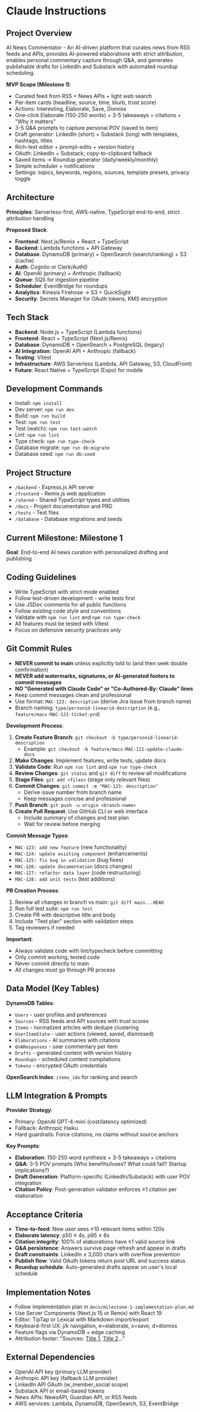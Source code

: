 # Claude Instructions

## Project Overview
AI News Commentator - An AI-driven platform that curates news from RSS feeds and APIs, provides AI-powered elaborations with strict attribution, enables personal commentary capture through Q&A, and generates publishable drafts for LinkedIn and Substack with automated roundup scheduling.

**MVP Scope (Milestone 1)**:
- Curated feed from RSS + News APIs + light web search
- Per-item cards (headline, source, time, blurb, trust score)
- Actions: Interesting, Elaborate, Save, Dismiss
- One-click Elaborate (150-250 words) + 3-5 takeaways + citations + "Why it matters"
- 3-5 Q&A prompts to capture personal POV (saved to item)
- Draft generator: LinkedIn (short) + Substack (long) with templates, hashtags, titles
- Rich-text editor + prompt-edits + version history
- OAuth: LinkedIn + Substack; copy-to-clipboard fallback
- Saved items → Roundup generator (daily/weekly/monthly)
- Simple scheduler + notifications
- Settings: topics, keywords, regions, sources, template presets, privacy toggle

## Architecture
**Principles**: Serverless-first, AWS-native, TypeScript end-to-end, strict attribution handling

**Proposed Stack**:
- **Frontend**: Next.js/Remix + React + TypeScript
- **Backend**: Lambda functions + API Gateway
- **Database**: DynamoDB (primary) + OpenSearch (search/ranking) + S3 (cache)
- **Auth**: Cognito or Clerk/Auth0
- **AI**: OpenAI (primary) + Anthropic (fallback)
- **Queue**: SQS for ingestion pipeline
- **Scheduler**: EventBridge for roundups
- **Analytics**: Kinesis Firehose → S3 + QuickSight
- **Security**: Secrets Manager for OAuth tokens, KMS encryption

## Tech Stack
- **Backend**: Node.js + TypeScript (Lambda functions)
- **Frontend**: React + TypeScript (Next.js/Remix)
- **Database**: DynamoDB + OpenSearch + PostgreSQL (legacy)
- **AI Integration**: OpenAI API + Anthropic (fallback)
- **Testing**: Vitest
- **Infrastructure**: AWS Serverless (Lambda, API Gateway, S3, CloudFront)
- **Future**: React Native + TypeScript (Expo) for mobile

## Development Commands
- Install: `npm install`
- Dev server: `npm run dev`
- Build: `npm run build`
- Test: `npm run test`
- Test (watch): `npm run test:watch`
- Lint: `npm run lint`
- Type check: `npm run type-check`
- Database migrate: `npm run db:migrate`
- Database seed: `npm run db:seed`

## Project Structure
- `/backend` - Express.js API server
- `/frontend` - Remix.js web application
- `/shared` - Shared TypeScript types and utilities
- `/docs` - Project documentation and PRD
- `/tests` - Test files
- `/database` - Database migrations and seeds

## Current Milestone: Milestone 1
**Goal**: End-to-end AI news curation with personalized drafting and publishing

## Coding Guidelines
- Write TypeScript with strict mode enabled
- Follow test-driven development - write tests first
- Use JSDoc comments for all public functions
- Follow existing code style and conventions
- Validate with `npm run lint` and `npm run type-check`
- All features must be tested with Vitest
- Focus on defensive security practices only

## Git Commit Rules
- **NEVER commit to main** unless explicitly told to (and then seek double confirmation)
- **NEVER add watermarks, signatures, or AI-generated footers to commit messages**
- **NO "Generated with Claude Code" or "Co-Authored-By: Claude" lines**
- Keep commit messages clean and professional
- Use format: `MAC-123: description` (derive Jira issue from branch name)
- Branch naming: `type/personid-linearid-description` (e.g., `feature/macs-MAC-121-ticket-prd`)

**Development Process**:
1. **Create Feature Branch**: `git checkout -b type/personid-linearid-description`
   - Example: `git checkout -b feature/macs-MAC-121-update-claude-docs`
2. **Make Changes**: Implement features, write tests, update docs
3. **Validate Code**: Run `npm run lint` and `npm run type-check`
4. **Review Changes**: `git status` and `git diff` to review all modifications
5. **Stage Files**: `git add <files>` (stage only relevant files)
6. **Commit Changes**: `git commit -m "MAC-123: description"`
   - Derive issue number from branch name
   - Keep messages concise and professional
7. **Push Branch**: `git push -u origin <branch-name>`
8. **Create Pull Request**: Use GitHub CLI or web interface
   - Include summary of changes and test plan
   - Wait for review before merging

**Commit Message Types**: 
- `MAC-123: add new feature` (new functionality)
- `MAC-124: update existing component` (enhancements)
- `MAC-125: fix bug in validation` (bug fixes)
- `MAC-126: update documentation` (docs changes)
- `MAC-127: refactor data layer` (code restructuring)
- `MAC-128: add unit tests` (test additions)

**PR Creation Process**:
1. Review all changes in branch vs main: `git diff main...HEAD`
2. Run full test suite: `npm run test`
3. Create PR with descriptive title and body
4. Include "Test plan" section with validation steps
5. Tag reviewers if needed

**Important**: 
- Always validate code with lint/typecheck before committing
- Only commit working, tested code
- Never commit directly to main
- All changes must go through PR process

## Data Model (Key Tables)
**DynamoDB Tables**:
- `Users` - user profiles and preferences
- `Sources` - RSS feeds and API sources with trust scores
- `Items` - normalized articles with dedupe clustering
- `UserItemState` - user actions (viewed, saved, dismissed)
- `Elaborations` - AI summaries with citations
- `QnAResponses` - user commentary per item
- `Drafts` - generated content with version history
- `Roundups` - scheduled content compilations
- `Tokens` - encrypted OAuth credentials

**OpenSearch Index**: `items_idx` for ranking and search

## LLM Integration & Prompts
**Provider Strategy**:
- Primary: OpenAI GPT-4-mini (cost/latency optimized)
- Fallback: Anthropic Haiku
- Hard guardrails: Force citations, no claims without source anchors

**Key Prompts**:
- **Elaboration**: 150-250 word synthesis + 3-5 takeaways + citations
- **Q&A**: 3-5 POV prompts (Who benefits/loses? What could fail? Startup implications?)
- **Draft Generation**: Platform-specific (LinkedIn/Substack) with user POV integration
- **Citation Policy**: Post-generation validator enforces ≥1 citation per elaboration

## Acceptance Criteria
- **Time-to-feed**: New user sees ≥10 relevant items within 120s
- **Elaborate latency**: p50 ≤ 4s, p95 ≤ 8s
- **Citation integrity**: 100% of elaborations have ≥1 valid source link
- **Q&A persistence**: Answers survive page refresh and appear in drafts
- **Draft constraints**: LinkedIn ≤ 3,000 chars with overflow prevention
- **Publish flow**: Valid OAuth tokens return post URL and success status
- **Roundup schedule**: Auto-generated drafts appear on user's local schedule

## Implementation Notes
- Follow implementation plan in `docs/milestone-1-implementation-plan.md`
- Use Server Components (Next.js 15 or Remix) with React 19
- Editor: TipTap or Lexical with Markdown import/export
- Keyboard-first UX: j/k navigation, e=elaborate, s=save, d=dismiss
- Feature flags via DynamoDB + edge caching
- Attribution footer: "Sources: [Title 1](url1), [Title 2](url2)..."

## External Dependencies
- OpenAI API key (primary LLM provider)
- Anthropic API key (fallback LLM provider)
- LinkedIn API OAuth (w_member_social scope)
- Substack API or email-based tokens
- News APIs: NewsAPI, Guardian API, or RSS feeds
- AWS services: Lambda, DynamoDB, OpenSearch, S3, EventBridge